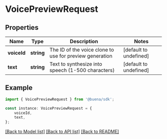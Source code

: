 # VoicePreviewRequest


## Properties

Name | Type | Description | Notes
------------ | ------------- | ------------- | -------------
**voiceId** | **string** | The ID of the voice clone to use for preview generation | [default to undefined]
**text** | **string** | Text to synthesize into speech (1-500 characters) | [default to undefined]

## Example

```typescript
import { VoicePreviewRequest } from '@buena/sdk';

const instance: VoicePreviewRequest = {
    voiceId,
    text,
};
```

[[Back to Model list]](../README.md#documentation-for-models) [[Back to API list]](../README.md#documentation-for-api-endpoints) [[Back to README]](../README.md)
